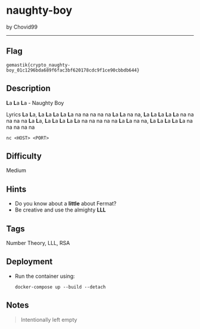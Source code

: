 # naughty-boy

by Chovid99

---

## Flag

```
gemastik{crypto_naughty-boy_01c1296bda689f6fac3bf620178cdc9f1ce90cbbdb644}
```

## Description
**L**a **L**a **L**a - Naughty Boy

Lyrics
**L**a **L**a, **L**a **L**a **L**a **L**a **L**a na na na na na
**L**a **L**a na na, **L**a **L**a **L**a **L**a **L**a na na na na na
**L**a **L**a, **L**a **L**a **L**a **L**a **L**a na na na na na
**L**a **L**a na na, **L**a **L**a **L**a **L**a **L**a na na na na na

```
nc <HOST> <PORT>
```

## Difficulty
Medium

## Hints
* Do you know about a **little** about Fermat?
* Be creative and use the almighty **LLL**

## Tags
Number Theory, LLL, RSA

## Deployment
- Run the container using:
    ```
    docker-compose up --build --detach
    ```

## Notes
> Intentionally left empty
